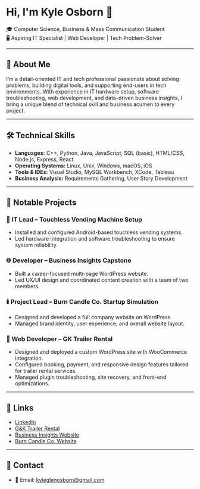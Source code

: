 # Hi, I'm Kyle Osborn 👋

🎓 Computer Science, Business & Mass Communication Student  
🖥️ Aspiring IT Specialist | Web Developer | Tech Problem-Solver  

---

## 💼 About Me

I’m a detail-oriented IT and tech professional passionate about solving problems, building digital tools, and supporting end-users in tech environments. With experience in IT hardware setup, software troubleshooting, web development, and data-driven business insights, I bring a unique blend of technical skill and business acumen to every project.

---

## 🛠️ Technical Skills

- **Languages:** C++, Python, Java, JavaScript, SQL (basic), HTML/CSS, Node.js, Express, React  
- **Operating Systems:** Linux, Unix, Windows, macOS, iOS  
- **Tools & IDEs:** Visual Studio, MySQL Workbench, XCode, Tableau  
- **Business Analysis:** Requirements Gathering, User Story Development  

---

## 📂 Notable Projects

### 🔧 IT Lead – Touchless Vending Machine Setup
- Installed and configured Android-based touchless vending systems.
- Led hardware integration and software troubleshooting to ensure system reliability.

### 🌐 Developer – Business Insights Capstone
- Built a career-focused multi-page WordPress website.
- Led UX/UI design and coordinated content creation with a team of two members.

### 🕯️ Project Lead – Burn Candle Co. Startup Simulation
- Designed and developed a full company website on WordPress.
- Managed brand identity, user experience, and overall website layout.

### 🚚 Web Developer – GK Trailer Rental
- Designed and deployed a custom WordPress site with WooCommerce integration.
- Configured booking, payment, and responsive design features tailored for trailer rental services.
- Managed plugin troubleshooting, site recovery, and front-end optimizations.

---

## 🔗 Links

- [LinkedIn](https://www.linkedin.com/in/kyle-osborn-896509328/)
- [G&K Trailer Rental](https://gktrailerrental.com)
- [Business Insights Website](https://businessteam2.wordpress.com/)
- [Burn Candle Co. Website](https://burncandleco.wordpress.com/)

---

## 📢 Contact

- 📧 Email: kyleglenosborn@gmail.com
